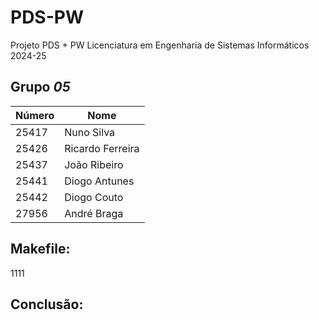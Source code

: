 # PDS-PW
Projeto PDS + PW
Licenciatura em Engenharia de Sistemas Informáticos 2024-25

## Grupo  *05*
| Número | Nome |
| -----   | ---- |
| 25417  | Nuno Silva  |
| 25426  | Ricardo Ferreira |
| 25437  | João Ribeiro |
| 25441  | Diogo Antunes   |
| 25442 | Diogo Couto  |
| 27956 | André Braga  |


## Makefile:
1111





## Conclusão:

